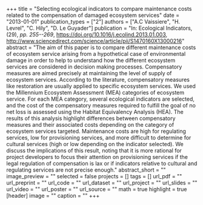 +++
title = "Selecting ecological indicators to compare maintenance costs related to the compensation of damaged ecosystem services"
date = "2013-01-01"
publication_types = ["2"]
authors = ["A.C Vaissiere", "H. Levrel", "C. Hily", "D. Le Guyader"]
publication = "In: Ecological Indicators, (29), _pp. 255--269_, https://doi.org/10.1016/j.ecolind.2013.01.003, http://www.sciencedirect.com/science/article/pii/S1470160X13000216"
abstract = "The aim of this paper is to compare different maintenance costs of ecosystem service arising from a hypothetical case of environmental damage in order to help to understand how the different ecosystem services are considered in decision making processes. Compensatory measures are aimed precisely at maintaining the level of supply of ecosystem services. According to the literature, compensatory measures like restoration are usually applied to specific ecosystem services. We used the Millennium Ecosystem Assessment (MEA) categories of ecosystem service. For each MEA category, several ecological indicators are selected, and the cost of the compensatory measures required to fulfill the goal of no net loss is assessed using the Habitat Equivalency Analysis (HEA). The results of this analysis highlight differences between compensatory measures and their associated costs depending on the category of ecosystem services targeted. Maintenance costs are high for regulating services, low for provisioning services, and more difficult to determine for cultural services (high or low depending on the indicator selected). We discuss the implications of this result, noting that it is more rational for project developers to focus their attention on provisioning services if the legal regulation of compensation is lax or if indicators relative to cultural and regulating services are not precise enough."
abstract_short = ""
image_preview = ""
selected = false
projects = []
tags = []
url_pdf = ""
url_preprint = ""
url_code = ""
url_dataset = ""
url_project = ""
url_slides = ""
url_video = ""
url_poster = ""
url_source = ""
math = true
highlight = true
[header]
image = ""
caption = ""
+++
